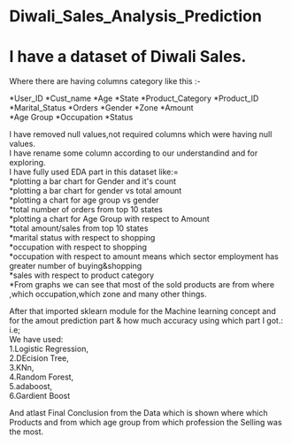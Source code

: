 # Diwali_Sales_Analysis_Prediction
# I have a dataset of Diwali Sales.

Where there are having columns category like this :-  

*User_ID 	     *Cust_name   *Age 	 *State 		*Product_Category 
*Product_ID           *Marital_Status      *Orders 
*Gender               *Zone                *Amount 	
*Age Group  	     *Occupation  	 *Status 

I have removed null values,not required columns which were having null values.  
I have rename some column according to our understandind and for exploring.   
I have fully used EDA part in this dataset like:=  
*plotting a bar chart for Gender and it's count  
*plotting a bar chart for gender vs total amount  
*plotting a chart for age group vs gender  
*total number of orders from top 10 states  
*plotting a chart  for Age Group with respect to Amount  
*total amount/sales from top 10 states  
*marital status with respect to shopping  
*occupation with respect to shopping  
*occupation with respect to amount means which sector employment has greater number of buying&shopping  
*sales with respect to product category  
*From graphs we can see that most of the sold products are from where ,which occupation,which zone and many other things.  


After that imported sklearn module for the Machine learning concept and for the amout prediction part & how much accuracy using which part I got.:  
i.e;  
We have used:  
1.Logistic Regression,  
2.DEcision Tree,  
3.KNn,  
4.Random Forest,  
5.adaboost,  
6.Gardient Boost  

And atlast Final Conclusion from the Data which is shown where which Products and from which age group from which profession the Selling was the most.
